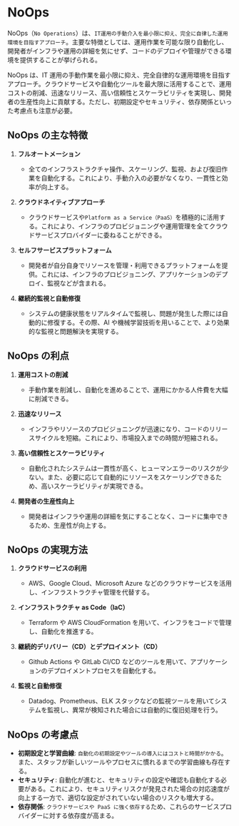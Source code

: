 # NoOps

NoOps（`No Operations`）は、`IT運用の手動介入を最小限に抑え、完全に自律した運用環境を目指すアプローチ`。主要な特徴としては、運用作業を可能な限り自動化し、開発者がインフラや運用の詳細を気にせず、コードのデプロイや管理ができる環境を提供することが挙げられる。

NoOps は、IT 運用の手動作業を最小限に抑え、完全自律的な運用環境を目指すアプローチ。クラウドサービスや自動化ツールを最大限に活用することで、運用コストの削減、迅速なリリース、高い信頼性とスケーラビリティを実現し、開発者の生産性向上に貢献する。ただし、初期設定やセキュリティ、依存関係といった考慮点も注意が必要。

## NoOps の主な特徴

1. **フルオートメーション**
   - 全てのインフラストラクチャ操作、スケーリング、監視、および復旧作業を自動化する。これにより、手動介入の必要がなくなり、一貫性と効率が向上する。

2. **クラウドネイティブアプローチ**
   - クラウドサービスや`Platform as a Service（PaaS）`を積極的に活用する。これにより、インフラのプロビジョニングや運用管理を全てクラウドサービスプロバイダーに委ねることができる。

3. **セルフサービスプラットフォーム**
   - 開発者が自分自身でリソースを管理・利用できるプラットフォームを提供。これには、インフラのプロビジョニング、アプリケーションのデプロイ、監視などが含まれる。

4. **継続的監視と自動修復**
   - システムの健康状態をリアルタイムで監視し、問題が発生した際には自動的に修復する。その際、AI や機械学習技術を用いることで、より効果的な監視と問題解決を実現する。

## NoOps の利点

1. **運用コストの削減**
   - 手動作業を削減し、自動化を進めることで、運用にかかる人件費を大幅に削減できる。

2. **迅速なリリース**
   - インフラやリソースのプロビジョニングが迅速になり、コードのリリースサイクルを短縮。これにより、市場投入までの時間が短縮される。

3. **高い信頼性とスケーラビリティ**
   - 自動化されたシステムは一貫性が高く、ヒューマンエラーのリスクが少ない。また、必要に応じて自動的にリソースをスケーリングできるため、高いスケーラビリティが実現できる。

4. **開発者の生産性向上**
   - 開発者はインフラや運用の詳細を気にすることなく、コードに集中できるため、生産性が向上する。

## NoOps の実現方法

1. **クラウドサービスの利用**
   - AWS、Google Cloud、Microsoft Azure などのクラウドサービスを活用し、インフラストラクチャ管理を代替する。

2. **インフラストラクチャ as Code（IaC）**
   - Terraform や AWS CloudFormation を用いて、インフラをコードで管理し、自動化を推進する。

3. **継続的デリバリー（CD）とデプロイメント（CD）**
   - Github Actions や GitLab CI/CD などのツールを用いて、アプリケーションのデプロイメントプロセスを自動化する。

4. **監視と自動修復**
   - Datadog、Prometheus、ELK スタックなどの監視ツールを用いてシステムを監視し、異常が検知された場合には自動的に復旧処理を行う。

## NoOps の考慮点

- **初期設定と学習曲線**: `自動化の初期設定やツールの導入にはコストと時間がかかる`。また、スタッフが新しいツールやプロセスに慣れるまでの学習曲線も存在する。
- **セキュリティ**: 自動化が進むと、セキュリティの設定や確認も自動化する必要がある。これにより、セキュリティリスクが発見された場合の対応速度が向上する一方で、適切な設定がされていない場合のリスクも増大する。
- **依存関係**: `クラウドサービスや PaaS に強く依存する`ため、これらのサービスプロバイダーに対する依存度が高まる。
